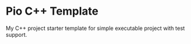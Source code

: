 # Pio C++ Template

My C++ project starter template for simple executable project with test support.
